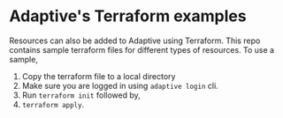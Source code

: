 # Adaptive's Terraform examples

Resources can also be added to Adaptive using Terraform. This repo contains sample terraform files for different types of resources. To use a sample, 
1. Copy the terraform file to a local directory 
2. Make sure you are logged in using `adaptive login` cli. 
3. Run `terraform init` followed by, 
4. `terraform apply`. 
